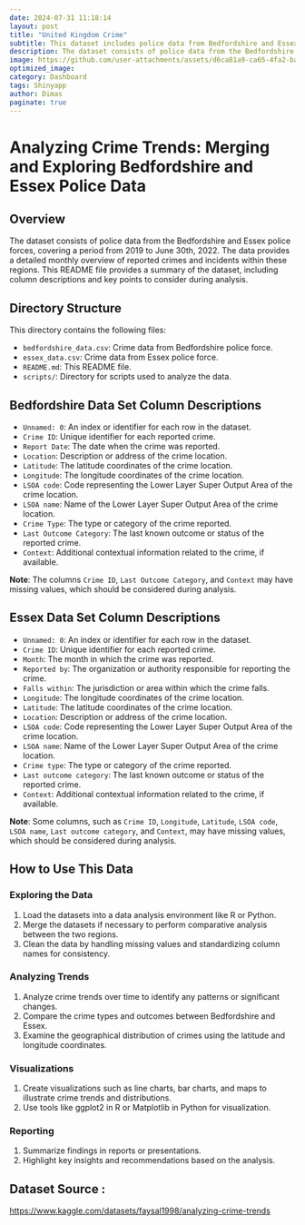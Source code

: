 ```yaml
---
date: 2024-07-31 11:18:14
layout: post
title: "United Kingdom Crime"
subtitle: This dataset includes police data from Bedfordshire and Essex, spanning 2019 to June 30th, 2022.
description: The dataset consists of police data from the Bedfordshire and Essex police forces, covering a period from 2019 to June 30th, 2022. The data provides a detailed monthly overview of reported crimes and incidents within these regions. This README file provides a summary of the dataset, including column descriptions and key points to consider during analysis.
image: https://github.com/user-attachments/assets/d6ca81a9-ca65-4fa2-ba16-46f7e77cfa19
optimized_image: 
category: Dashboard
tags: Shinyapp
author: Dimas
paginate: true
---
```


# Analyzing Crime Trends: Merging and Exploring Bedfordshire and Essex Police Data

## Overview
The dataset consists of police data from the Bedfordshire and Essex police forces, covering a period from 2019 to June 30th, 2022. The data provides a detailed monthly overview of reported crimes and incidents within these regions. This README file provides a summary of the dataset, including column descriptions and key points to consider during analysis.

## Directory Structure
This directory contains the following files:
- `bedfordshire_data.csv`: Crime data from Bedfordshire police force.
- `essex_data.csv`: Crime data from Essex police force.
- `README.md`: This README file.
- `scripts/`: Directory for scripts used to analyze the data.

## Bedfordshire Data Set Column Descriptions
- `Unnamed: 0`: An index or identifier for each row in the dataset.
- `Crime ID`: Unique identifier for each reported crime.
- `Report Date`: The date when the crime was reported.
- `Location`: Description or address of the crime location.
- `Latitude`: The latitude coordinates of the crime location.
- `Longitude`: The longitude coordinates of the crime location.
- `LSOA code`: Code representing the Lower Layer Super Output Area of the crime location.
- `LSOA name`: Name of the Lower Layer Super Output Area of the crime location.
- `Crime Type`: The type or category of the crime reported.
- `Last Outcome Category`: The last known outcome or status of the reported crime.
- `Context`: Additional contextual information related to the crime, if available.

**Note**: The columns `Crime ID`, `Last Outcome Category`, and `Context` may have missing values, which should be considered during analysis.

## Essex Data Set Column Descriptions
- `Unnamed: 0`: An index or identifier for each row in the dataset.
- `Crime ID`: Unique identifier for each reported crime.
- `Month`: The month in which the crime was reported.
- `Reported by`: The organization or authority responsible for reporting the crime.
- `Falls within`: The jurisdiction or area within which the crime falls.
- `Longitude`: The longitude coordinates of the crime location.
- `Latitude`: The latitude coordinates of the crime location.
- `Location`: Description or address of the crime location.
- `LSOA code`: Code representing the Lower Layer Super Output Area of the crime location.
- `LSOA name`: Name of the Lower Layer Super Output Area of the crime location.
- `Crime type`: The type or category of the crime reported.
- `Last outcome category`: The last known outcome or status of the reported crime.
- `Context`: Additional contextual information related to the crime, if available.

**Note**: Some columns, such as `Crime ID`, `Longitude`, `Latitude`, `LSOA code`, `LSOA name`, `Last outcome category`, and `Context`, may have missing values, which should be considered during analysis.

## How to Use This Data

### Exploring the Data
1. Load the datasets into a data analysis environment like R or Python.
2. Merge the datasets if necessary to perform comparative analysis between the two regions.
3. Clean the data by handling missing values and standardizing column names for consistency.

### Analyzing Trends
1. Analyze crime trends over time to identify any patterns or significant changes.
2. Compare the crime types and outcomes between Bedfordshire and Essex.
3. Examine the geographical distribution of crimes using the latitude and longitude coordinates.

### Visualizations
1. Create visualizations such as line charts, bar charts, and maps to illustrate crime trends and distributions.
2. Use tools like ggplot2 in R or Matplotlib in Python for visualization.

### Reporting
1. Summarize findings in reports or presentations.
2. Highlight key insights and recommendations based on the analysis.

## Dataset Source :
https://www.kaggle.com/datasets/faysal1998/analyzing-crime-trends
